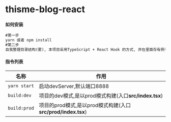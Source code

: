# thisme-blog-react 

#### 如何安装

``` txt
#第一步
yarn 或者 npm install
#第二步
自我整理目录结构(雾), 本项目采用TypeScript + React Hook 的方式, 并在里面存有例子,确保会用Tsx
```

#### 指令列表

| 名称             | 作用                                                        |
| ---------------- | ----------------------------------------------------------- |
| ```yarn start``` | 启动devServer,默认端口8888                                  |
| ```build:dev```  | 项目的dev模式,是以prod模式构建(入口**src/index.tsx**)       |
| ```build:prod``` | 项目的prod模式,是以prod模式构建(入口**src/prod/index.tsx**) |
